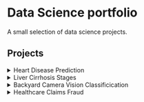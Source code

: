 # Data Science portfolio
A small selection of data science projects. 

## Projects
<details>
<summary>Heart Disease Prediction</summary>
<br>
Add report file here
</details>
<details>
<summary>Liver Cirrhosis Stages</summary>
<br>
Add report file here
</details>
<details>
<summary>Backyard Camera Vision Classificication</summary>
   <iframe src="https://docs.google.com/gview?url=https://github.com/jstrydom/portfolio/edit/main/Backyard%20Computer%20Vision%20Classification.pdf&embedded=true" style="width:718px; height:700px;" frameborder="0"></iframe>
</details>
<details>
<summary>Healthcare Claims Fraud</summary>
<br>
Add report file here
</details>
